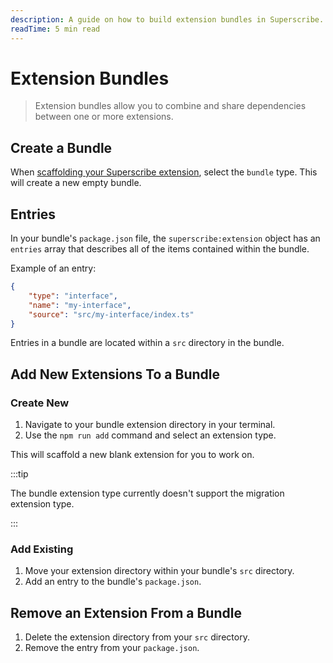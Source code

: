 ```yaml
---
description: A guide on how to build extension bundles in Superscribe.
readTime: 5 min read
---
```


# Extension Bundles

> Extension bundles allow you to combine and share dependencies between one or more extensions.

## Create a Bundle

When [scaffolding your Superscribe extension](/extensions/creating-extensions.html#scaffolding-your-superscribe-extension),
select the `bundle` type. This will create a new empty bundle.

## Entries

In your bundle's `package.json` file, the `superscribe:extension` object has an `entries` array that describes all of the
items contained within the bundle.

Example of an entry:

```json
{
	"type": "interface",
	"name": "my-interface",
	"source": "src/my-interface/index.ts"
}
```

Entries in a bundle are located within a `src` directory in the bundle.

## Add New Extensions To a Bundle

### Create New

1. Navigate to your bundle extension directory in your terminal.
2. Use the `npm run add` command and select an extension type.

This will scaffold a new blank extension for you to work on.

:::tip

The bundle extension type currently doesn't support the migration extension type.

:::

### Add Existing

1. Move your extension directory within your bundle's `src` directory.
2. Add an entry to the bundle's `package.json`.

## Remove an Extension From a Bundle

1. Delete the extension directory from your `src` directory.
2. Remove the entry from your `package.json`.
